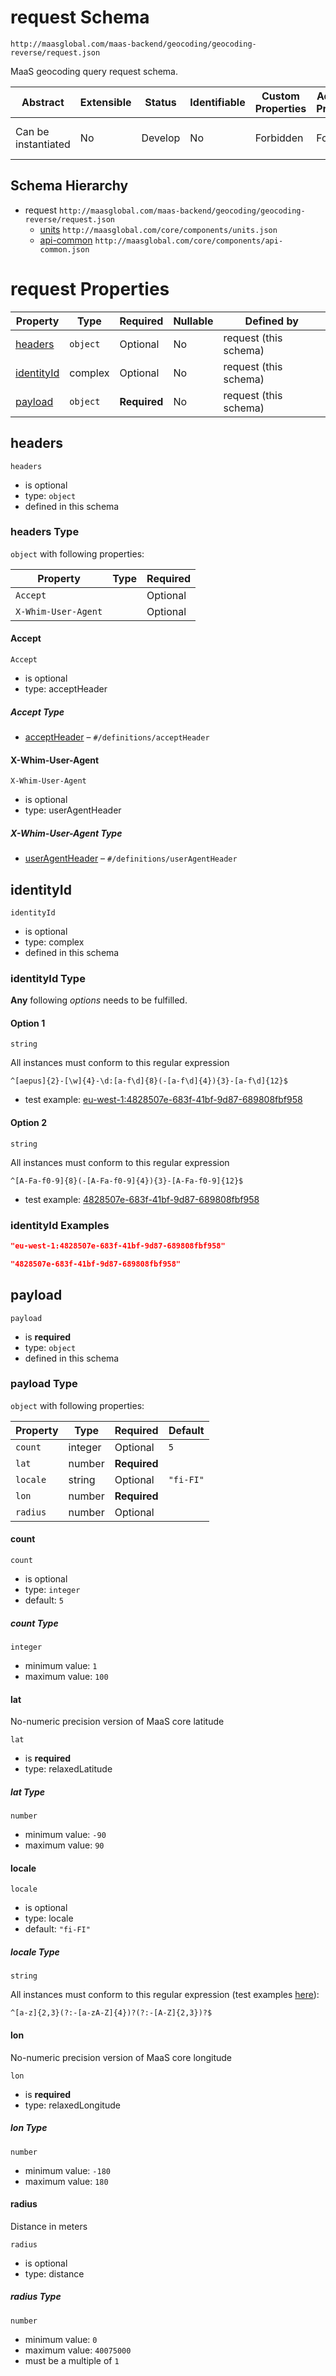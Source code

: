 # request Schema

```
http://maasglobal.com/maas-backend/geocoding/geocoding-reverse/request.json
```

MaaS geocoding query request schema.

| Abstract            | Extensible | Status  | Identifiable | Custom Properties | Additional Properties | Defined In                                                            |
| ------------------- | ---------- | ------- | ------------ | ----------------- | --------------------- | --------------------------------------------------------------------- |
| Can be instantiated | No         | Develop | No           | Forbidden         | Forbidden             | [maas-backend/geocoding/geocoding-reverse/request.json](request.json) |

## Schema Hierarchy

- request `http://maasglobal.com/maas-backend/geocoding/geocoding-reverse/request.json`
  - [units](../../../core/components/units.md) `http://maasglobal.com/core/components/units.json`
  - [api-common](../../../core/components/api-common.md) `http://maasglobal.com/core/components/api-common.json`

# request Properties

| Property                  | Type     | Required     | Nullable | Defined by            |
| ------------------------- | -------- | ------------ | -------- | --------------------- |
| [headers](#headers)       | `object` | Optional     | No       | request (this schema) |
| [identityId](#identityid) | complex  | Optional     | No       | request (this schema) |
| [payload](#payload)       | `object` | **Required** | No       | request (this schema) |

## headers

`headers`

- is optional
- type: `object`
- defined in this schema

### headers Type

`object` with following properties:

| Property            | Type | Required |
| ------------------- | ---- | -------- |
| `Accept`            |      | Optional |
| `X-Whim-User-Agent` |      | Optional |

#### Accept

`Accept`

- is optional
- type: acceptHeader

##### Accept Type

- [acceptHeader](api-common.md) – `#/definitions/acceptHeader`

#### X-Whim-User-Agent

`X-Whim-User-Agent`

- is optional
- type: userAgentHeader

##### X-Whim-User-Agent Type

- [userAgentHeader](api-common.md) – `#/definitions/userAgentHeader`

## identityId

`identityId`

- is optional
- type: complex
- defined in this schema

### identityId Type

**Any** following _options_ needs to be fulfilled.

#### Option 1

`string`

All instances must conform to this regular expression

```regex
^[aepus]{2}-[\w]{4}-\d:[a-f\d]{8}(-[a-f\d]{4}){3}-[a-f\d]{12}$
```

- test example:
  [eu-west-1:4828507e-683f-41bf-9d87-689808fbf958](<https://regexr.com/?expression=%5E%5Baepus%5D%7B2%7D-%5B%5Cw%5D%7B4%7D-%5Cd%3A%5Ba-f%5Cd%5D%7B8%7D(-%5Ba-f%5Cd%5D%7B4%7D)%7B3%7D-%5Ba-f%5Cd%5D%7B12%7D%24&text=eu-west-1%3A4828507e-683f-41bf-9d87-689808fbf958>)

#### Option 2

`string`

All instances must conform to this regular expression

```regex
^[A-Fa-f0-9]{8}(-[A-Fa-f0-9]{4}){3}-[A-Fa-f0-9]{12}$
```

- test example:
  [4828507e-683f-41bf-9d87-689808fbf958](<https://regexr.com/?expression=%5E%5BA-Fa-f0-9%5D%7B8%7D(-%5BA-Fa-f0-9%5D%7B4%7D)%7B3%7D-%5BA-Fa-f0-9%5D%7B12%7D%24&text=4828507e-683f-41bf-9d87-689808fbf958>)

### identityId Examples

```json
"eu-west-1:4828507e-683f-41bf-9d87-689808fbf958"
```

```json
"4828507e-683f-41bf-9d87-689808fbf958"
```

## payload

`payload`

- is **required**
- type: `object`
- defined in this schema

### payload Type

`object` with following properties:

| Property | Type    | Required     | Default   |
| -------- | ------- | ------------ | --------- |
| `count`  | integer | Optional     | `5`       |
| `lat`    | number  | **Required** |           |
| `locale` | string  | Optional     | `"fi-FI"` |
| `lon`    | number  | **Required** |           |
| `radius` | number  | Optional     |           |

#### count

`count`

- is optional
- type: `integer`
- default: `5`

##### count Type

`integer`

- minimum value: `1`
- maximum value: `100`

#### lat

No-numeric precision version of MaaS core latitude

`lat`

- is **required**
- type: relaxedLatitude

##### lat Type

`number`

- minimum value: `-90`
- maximum value: `90`

#### locale

`locale`

- is optional
- type: locale
- default: `"fi-FI"`

##### locale Type

`string`

All instances must conform to this regular expression (test examples
[here](<https://regexr.com/?expression=%5E%5Ba-z%5D%7B2%2C3%7D(%3F%3A-%5Ba-zA-Z%5D%7B4%7D)%3F(%3F%3A-%5BA-Z%5D%7B2%2C3%7D)%3F%24>)):

```regex
^[a-z]{2,3}(?:-[a-zA-Z]{4})?(?:-[A-Z]{2,3})?$
```

#### lon

No-numeric precision version of MaaS core longitude

`lon`

- is **required**
- type: relaxedLongitude

##### lon Type

`number`

- minimum value: `-180`
- maximum value: `180`

#### radius

Distance in meters

`radius`

- is optional
- type: distance

##### radius Type

`number`

- minimum value: `0`
- maximum value: `40075000`
- must be a multiple of `1`
